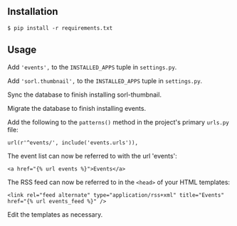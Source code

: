 ## Installation

    $ pip install -r requirements.txt

## Usage

Add ``'events',`` to the ``INSTALLED_APPS`` tuple in ``settings.py``.

Add ``'sorl.thumbnail',`` to the ``INSTALLED_APPS`` tuple in ``settings.py``.

Sync the database to finish installing sorl-thumbnail.

Migrate the database to finish installing events.

Add the following to the ``patterns()`` method in the project's primary ``urls.py`` file:

    url(r'^events/', include('events.urls')),
    
The event list can now be referred to with the url 'events':

    <a href="{% url events %}">Events</a>

The RSS feed can now be referred to in the ``<head>`` of your HTML templates:
    
    <link rel="feed alternate" type="application/rss+xml" title="Events" href="{% url events_feed %}" />

Edit the templates as necessary.